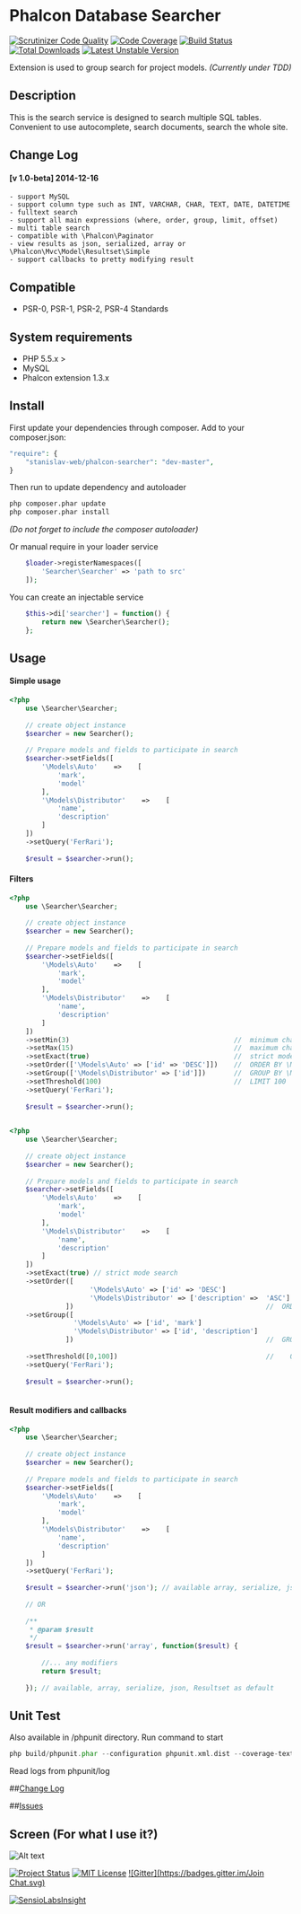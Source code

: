 # Phalcon Database Searcher

[![Scrutinizer Code Quality](https://scrutinizer-ci.com/g/stanislav-web/Searcher/badges/quality-score.png?b=master)](https://scrutinizer-ci.com/g/stanislav-web/Searcher/?branch=master) [![Code Coverage](https://scrutinizer-ci.com/g/stanislav-web/Searcher/badges/coverage.png?b=master)](https://scrutinizer-ci.com/g/stanislav-web/Searcher/?branch=master) [![Build Status](https://travis-ci.org/stanislav-web/Searcher.svg?branch=master)](https://travis-ci.org/stanislav-web/Searcher) [![Total Downloads](https://poser.pugx.org/stanislav-web/phalcon-searcher/downloads.svg)](https://packagist.org/packages/stanislav-web/phalcon-searcher) [![Latest Unstable Version](https://poser.pugx.org/stanislav-web/phalcon-searcher/v/unstable.svg)](https://packagist.org/packages/stanislav-web/phalcon-searcher)

Extension is used to group search for project models. _(Currently under TDD)_

## Description
This is the search service is designed to search multiple SQL tables. Convenient to use autocomplete, search documents, search the whole site.

## Change Log 

#### [v 1.0-beta] 2014-12-16
    - support MySQL
    - support column type such as INT, VARCHAR, CHAR, TEXT, DATE, DATETIME
    - fulltext search
    - support all main expressions (where, order, group, limit, offset)
    - multi table search
    - compatible with \Phalcon\Paginator
    - view results as json, serialized, array or \Phalcon\Mvc\Model\Resultset\Simple
    - support callbacks to pretty modifying result

## Compatible
- PSR-0, PSR-1, PSR-2, PSR-4 Standards

## System requirements
- PHP 5.5.x >
- MySQL
- Phalcon extension 1.3.x

## Install
First update your dependencies through composer. Add to your composer.json:
```php
"require": {
    "stanislav-web/phalcon-searcher": "dev-master",
}
```
Then run to update dependency and autoloader 
```python
php composer.phar update
php composer.phar install
```
_(Do not forget to include the composer autoloader)_

Or manual require in your loader service
```php
    $loader->registerNamespaces([
        'Searcher\Searcher' => 'path to src'
    ]);
```
You can create an injectable service
```php
    $this->di['searcher'] = function() {
        return new \Searcher\Searcher();
    };
```
## Usage

#### Simple usage

```php
<?php 
    use \Searcher\Searcher;
     
    // create object instance
    $searcher = new Searcher();
    
    // Prepare models and fields to participate in search
    $searcher->setFields([
        '\Models\Auto'    =>    [
            'mark',
            'model'
        ],
        '\Models\Distributor'    =>    [
            'name',
            'description'
        ]
    ])
    ->setQuery('FerRari');
    
    $result = $searcher->run();
```

#### Filters

```php
<?php 
    use \Searcher\Searcher;
     
    // create object instance
    $searcher = new Searcher();
    
    // Prepare models and fields to participate in search
    $searcher->setFields([
        '\Models\Auto'    =>    [
            'mark',
            'model'
        ],
        '\Models\Distributor'    =>    [
            'name',
            'description'
        ]
    ])
    ->setMin(3)                                         //  minimum char to query
    ->setMax(15)                                        //  maximum char to query
    ->setExact(true)                                    //  strict mode search 
    ->setOrder(['\Models\Auto' => ['id' => 'DESC']])    //  ORDER BY \Models\Auto.id DESC
    ->setGroup(['\Models\Distributor' => ['id']])       //  GROUP BY \Models\Auto.id
    ->setThreshold(100)                                 //  LIMIT 100
    ->setQuery('FerRari');
    
    $result = $searcher->run();
    
```

```php
<?php 
    use \Searcher\Searcher;
     
    // create object instance
    $searcher = new Searcher();
    
    // Prepare models and fields to participate in search
    $searcher->setFields([
        '\Models\Auto'    =>    [
            'mark',
            'model'
        ],
        '\Models\Distributor'    =>    [
            'name',
            'description'
        ]
    ])
    ->setExact(true) // strict mode search 
    ->setOrder([
                    '\Models\Auto' => ['id' => 'DESC']
                    '\Models\Distributor' => ['description' =>  'ASC']
              ])                                                //  ORDER BY \Models\Auto.id DESC, \Models\Distributor.description ASC
    ->setGroup([
                '\Models\Auto' => ['id', 'mark']
                '\Models\Distributor' => ['id', 'description']
              ])                                                //  GROUP BY \Models\Auto.id, \Models\Auto.mark, \Models\Distributor.id, \Models\Distributor.description 
    
    ->setThreshold([0,100])                                     //    OFFSET 0, LIMIT 100
    ->setQuery('FerRari');
    
    $result = $searcher->run();
    
```

#### Result modifiers and callbacks
```php
<?php 
    use \Searcher\Searcher;
     
    // create object instance
    $searcher = new Searcher();
    
    // Prepare models and fields to participate in search
    $searcher->setFields([
        '\Models\Auto'    =>    [
            'mark',
            'model'
        ],
        '\Models\Distributor'    =>    [
            'name',
            'description'
        ]
    ])
    ->setQuery('FerRari');
    
    $result = $searcher->run('json'); // available array, serialize, json, Resultset as default
    
    // OR
    
    /**
     * @param $result 
     */
    $result = $searcher->run('array', function($result) {
        
        //... any modifiers 
        return $result;
             
    }); // available, array, serialize, json, Resultset as default

```

## Unit Test
Also available in /phpunit directory. Run command to start
```php
php build/phpunit.phar --configuration phpunit.xml.dist --coverage-text
```

Read logs from phpunit/log

##[Change Log](https://github.com/stanislav-web/Searcher/blob/master/CHANGELOG.md "Change Log")

##[Issues](https://github.com/stanislav-web/Searcher/issues "Issues")

## Screen (For what I use it?)
![Alt text](http://dl1.joxi.net/drive/0004/0211/323795/141217/a87dd707f6.jpg "Searcher")

[![Project Status](http://stillmaintained.com/stanislav-web/Searcher.svg)](http://stillmaintained.com/stanislav-web/Searcher) [![MIT License](https://poser.pugx.org/stanislav-web/phalcon-searcher/license.svg)](https://packagist.org/packages/stanislav-web/phalcon-searcher) [![Gitter](https://badges.gitter.im/Join Chat.svg)](https://gitter.im/stanislav-web/Searcher?utm_source=badge&utm_medium=badge&utm_campaign=pr-badge&utm_content=body_badge)

[![SensioLabsInsight](https://insight.sensiolabs.com/projects/a3111257-4b6b-4a66-810d-6d319a033f56/big.png)](https://insight.sensiolabs.com/projects/a3111257-4b6b-4a66-810d-6d319a033f56)
